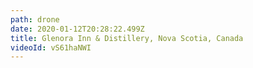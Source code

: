 ```yaml
---
path: drone
date: 2020-01-12T20:28:22.499Z
title: Glenora Inn & Distillery, Nova Scotia, Canada
videoId: vS61haNWI
---
```

